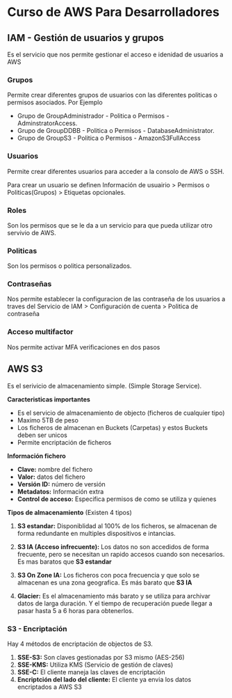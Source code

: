 # Curso de AWS Para Desarrolladores

## IAM - Gestión de usuarios y grupos

Es el servicio que nos permite gestionar el acceso e idenidad de usuarios a AWS

### Grupos

Permite crear diferentes grupos de usuarios con las diferentes politicas o permisos asociados. Por Ejemplo

- Grupo de GroupAdministrador - Politica o Permisos - AdminstratorAccess.
- Grupo de GroupDDBB - Politica o Permisos - DatabaseAdministrator.
- Grupo de GroupS3 - Politica o Permisos - AmazonS3FullAccess

### Usuarios

Permite crear diferentes usuarios para acceder a la consolo de AWS o SSH.

Para crear un usuario se definen Información de usuairio > Permisos o Politicas(Grupos) > Etiquetas opcionales.

### Roles

Son los permisos que se le da a un servicio para que pueda utilizar otro servivio de AWS.

### Politicas

Son los permisos o politica personalizados.

### Contraseñas

Nos permite establecer la configuracion de las contraseña de los usuarios a traves del Servicio de IAM > Configuración de cuenta > Politica de contraseña

### Acceso multifactor

Nos permite activar MFA verificaciones en dos pasos

## AWS S3

Es el serivicio de almacenamiento simple. (Simple Storage Service).

**Caracteristicas importantes**

- Es el servicio de almacenamiento de objecto (ficheros de cualquier tipo)
- Maximo 5TB de peso
- Los ficheros de almacenan en Buckets (Carpetas) y estos Buckets deben ser unicos
- Permite encriptación de ficheros

**Información fichero**

- **Clave:** nombre del fichero
- **Valor:** datos del fichero
- **Versión ID:** número de versión
- **Metadatos:** Información extra
- **Control de acceso:** Especifica permisos de como se utiliza y quienes

**Tipos de almacenamiento** (Existen 4 tipos)

1. **S3 estandar:** Disponiblidad al 100% de los ficheros, se almacenan de forma redundante en multiples dispositivos e intancias.

2. **S3 IA (Acceso infrecuente):** Los datos no son accedidos de forma frecuente, pero se necesitan un rapido accesos cuando son necesarios. Es mas baratos que **S3 estandar**

3. **S3 On Zone IA:** Los ficheros con poca frecuencia y que solo se almacenan es una zona geografica. Es más barato que **S3 IA**

4. **Glacier:** Es el almacenamiento más barato y se utiliza para archivar datos de larga duración. Y el tiempo de recuperación puede llegar a pasar hasta 5 a 6 horas para obtenerlos.

### S3 - Encriptación

Hay 4 métodos de encriptación de objectos de S3.

1. **SSE-S3:** Son claves gestionadas por S3 mismo (AES-256)
2. **SSE-KMS:** Utiliza KMS (Servicio de gestión de claves)
3. **SSE-C:** El cliente maneja las claves de encriptación
4. **Encriptción del lado del cliente:** El cliente ya envia los datos encriptados a AWS S3
